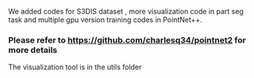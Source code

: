 
We added codes for S3DIS dataset , more visualization code in part seg task and multiple gpu version training codes in PointNet++.

### Please refer to https://github.com/charlesq34/pointnet2 for more details

The visualization tool is in the utils folder



